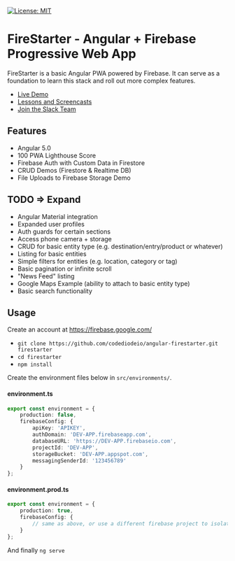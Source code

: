 [![License: MIT](https://img.shields.io/badge/License-MIT-green.svg)](https://opensource.org/licenses/MIT)

# FireStarter - Angular + Firebase Progressive Web App

FireStarter is a basic Angular PWA powered by Firebase. It can serve as a foundation to learn this stack and roll out more complex features.

- [Live Demo](https://firestarter-96e46.firebaseapp.com/)
- [Lessons and Screencasts](https://angularfirebase.com)
- [Join the Slack Team](https://join.slack.com/t/angularfirebase/shared_invite/enQtMjU2OTU5OTMyODM3LWU4YTZiMGFhZjJhYmEwYzI1MWFmYTgyMWRmOTI5NWZjYWE3NTMwZjFmNWMwZGI1MmMzODQ3OTFlZjFkMjc5N2Y)

## Features

- Angular 5.0
- 100 PWA Lighthouse Score
- Firebase Auth with Custom Data in Firestore
- CRUD Demos (Firestore & Realtime DB)
- File Uploads to Firebase Storage Demo

## TODO => Expand

- Angular Material integration
- Expanded user profiles
- Auth guards for certain sections
- Access phone camera + storage
- CRUD for basic entity type (e.g. destination/entry/product or whatever)
- Listing for basic entities 
- Simple filters for entities (e.g. location, category or tag)
- Basic pagination or infinite scroll
- "News Feed" listing
- Google Maps Example (ability to attach to basic entity type)
- Basic search functionality


## Usage

Create an account at https://firebase.google.com/

- `git clone https://github.com/codediodeio/angular-firestarter.git firestarter`
- `cd firestarter`
- `npm install`

Create the environment files below in `src/environments/`.

#### environment.ts
```typescript
export const environment = {
    production: false,
    firebaseConfig: {
        apiKey: 'APIKEY',
        authDomain: 'DEV-APP.firebaseapp.com',
        databaseURL: 'https://DEV-APP.firebaseio.com',
        projectId: 'DEV-APP',
        storageBucket: 'DEV-APP.appspot.com',
        messagingSenderId: '123456789'
    }
};
```
#### environment.prod.ts
```typescript
export const environment = {
    production: true,
    firebaseConfig: {
        // same as above, or use a different firebase project to isolate environments
    }
};
```

And finally `ng serve`

